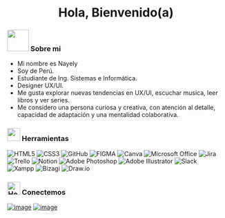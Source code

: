 <h1 align="center"> Hola, Bienvenido(a) </h1>

### <img src="https://media.giphy.com/media/VgCDAzcKvsR6OM0uWg/giphy.gif" width="50"> Sobre mi 

- Mi nombre es Nayely
- Soy de Perú.
- Estudiante de Ing. Sistemas e Informática.
- Designer UX/UI.
- Me gusta explorar nuevas tendencias en UX/UI, escuchar musica, leer libros y ver series.
- Me considero una persona curiosa y creativa, con atención al detalle, capacidad de adaptación y una mentalidad colaborativa.


### <img src="https://cultofthepartyparrot.com/parrots/hd/dealwithitnowparrot.gif" width="30" height="30"/> Herramientas
![HTML5](https://img.shields.io/badge/html5-9C55F7.svg?style=for-the-badge&logo=html5&logoColor=white) 
![CSS3](https://img.shields.io/badge/css3-9C55F7.svg?style=for-the-badge&logo=css3&logoColor=white)
![GitHub](https://img.shields.io/badge/github-9C55F7.svg?&style=for-the-badge&logo=github&logoColor=white)
![FIGMA](https://img.shields.io/badge/figma-9C55F7?style=for-the-badge&logo=figma&logoColor=white)
![Canva](https://img.shields.io/badge/Canva-9C55F7.svg?style=for-the-badge&logo=Canva&logoColor=white)
![Microsoft Office](https://img.shields.io/badge/Microsoft_Office-9C55F7.svg?style=for-the-badge&logo=microsoft-office&logoColor=white)
![Jira](https://img.shields.io/badge/jira-9C55F7.svg?style=for-the-badge&logo=jira&logoColor=white)
![Trello](https://img.shields.io/badge/Trello-9C55F7.svg?style=for-the-badge&logo=Trello&logoColor=white)
![Notion](https://img.shields.io/badge/Notion-9C55F7.svg?style=for-the-badge&logo=notion&logoColor=white)
![Adobe Photoshop](https://img.shields.io/badge/Photoshop-9C55F7.svg?style=for-the-badge&logo=adobephotoshop&logoColor=white)
![Adobe Illustrator](https://img.shields.io/badge/Illustrator-9C55F7.svg?style=for-the-badge&logo=adobeillustrator&logoColor=white)
![Slack](https://img.shields.io/badge/Slack-9C55F7?style=for-the-badge&logo=slack&logoColor=white)
![Xampp](https://img.shields.io/badge/Xampp-9C55F7?style=for-the-badge&logo=xampp&logoColor=white)
![Bizagi](https://img.shields.io/badge/bizagi-9C55F7.svg?style=for-the-badge&logo=bizagi&logoColor=white)
![Draw.io](https://img.shields.io/badge/draw.io-9C55F7.svg?style=for-the-badge&logo=draw.io&logoColor=white)


### <a href="https://emoji.gg/emoji/9691-hellokittyarrowr"><img src="https://cdn3.emoji.gg/emojis/9691-hellokittyarrowr.gif" width="30px" height="30px" alt="HelloKittyArrowR"></a> Conectemos
  
[![image](https://img.shields.io/badge/LinkedIn-ff69b4?style=for-the-badge&logo=linkedin&logoColor=white)](<https://www.linkedin.com/in/nayely-rodriguez-auccasi-45a049260/>)
[![image](https://img.shields.io/badge/Gmail-ff69b4?style=for-the-badge&logo=gmail&logoColor=white)](<mailto:nayellymell@gmail.com>)

</div>

